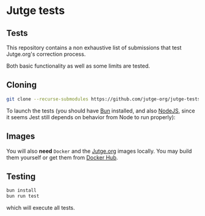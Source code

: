 # Jutge tests

## Tests

This repository contains a non exhaustive list of submissions that test
Jutge.org's correction process.

Both basic functionality as well as some limits are tested.

## Cloning

```sh
git clone --recurse-submodules https://github.com/jutge-org/jutge-tests
```

To launch the tests (you should have [Bun](https://bun.sh) installed, and also [NodeJS](https://nodejs.org), since it seems Jest still depends on behavior from Node to run properly):

## Images

You will also **need** `Docker` and the [Jutge.org](https://github.com/jutge-org/jutge-dockerfiles) images locally. You may build them yourself or get them from [Docker Hub](https://hub.docker.com/u/jutgeorg).

## Testing

```sh
bun install
bun run test
```

which will execute all tests.

